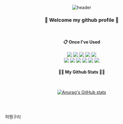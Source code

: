 <div align="center"> 

![header](https://capsule-render.vercel.app/api?type=transparent&color=000000&height=100&section=header&text=HELLO,%20-nl-I'M%20JEONG%20YEON!&fontColor=6E6E6E&fontSize=37&animation=fadeIn&fontAlignY=40&desc=%20&descAlignY=62&descAlign=62)

<h3 align="center">🤍 Welcome my github profile 🤍</h3>

  
 <br/>
  
####  :clipboard: Once I've Used 
  

<img src="https://img.shields.io/badge/JAVA-007396?style=for-the-badge&logo=Java&logoColor=white">
<img src="https://img.shields.io/badge/JavaScript-F7DF1E?style=for-the-badge&logo=JavaScript&logoColor=white">
<img src="https://img.shields.io/badge/Spring-6DB33F?style=for-the-badge&logo=Spring&logoColor=white">
<img src="https://img.shields.io/badge/HTML5-E34F26?style=for-the-badge&logo=HTML5&logoColor=white">
<img src="https://img.shields.io/badge/CSS3-1572B6?style=for-the-badge&logo=CSS3&logoColor=white"> <br>
<img src="https://img.shields.io/badge/MySQL-4479A1?style=for-the-badge&logo=MySQL&logoColor=white">
<img src="https://img.shields.io/badge/Oracle-F80000?style=for-the-badge&logo=Oracle&logoColor=white"> 
<img src="https://img.shields.io/badge/aws-232F3E?style=for-the-badge&logo=Amazon aws&logoColor=white">
<img src="https://img.shields.io/badge/Eclipse-2C2255?style=for-the-badge&logo=Eclipse%20IDE&logoColor=white">
<img src="https://img.shields.io/badge/github-181717?style=for-the-badge&logo=github&logoColor=white">
<img src="https://img.shields.io/badge/VSCode-007ACC?style=for-the-badge&logo=VisualStudioCode&logoColor=white">
 
   <br/>

 
<h4 align="center">👩‍💻 My Github Stats 👩‍💻</h4>
<br/>

[![Anurag's GitHub stats](https://github-readme-stats.vercel.app/api?username=xxcordeau&icon_color=000000)](https://github.com/anuraghazra/github-readme-stats)

  <br/>
  <br/>

</div>

허쩡구리
